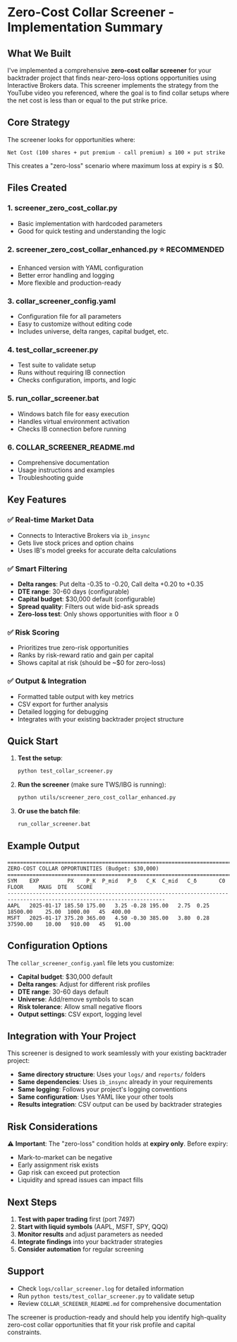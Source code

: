 # Zero-Cost Collar Screener - Implementation Summary

## What We Built

I've implemented a comprehensive **zero-cost collar screener** for your backtrader project that finds near-zero-loss options opportunities using Interactive Brokers data. This screener implements the strategy from the YouTube video you referenced, where the goal is to find collar setups where the net cost is less than or equal to the put strike price.

## Core Strategy

The screener looks for opportunities where:
```
Net Cost (100 shares + put premium - call premium) ≤ 100 × put strike
```

This creates a "zero-loss" scenario where maximum loss at expiry is ≤ $0.

## Files Created

### 1. **screener_zero_cost_collar.py**
- Basic implementation with hardcoded parameters
- Good for quick testing and understanding the logic

### 2. **screener_zero_cost_collar_enhanced.py** ⭐ **RECOMMENDED**
- Enhanced version with YAML configuration
- Better error handling and logging
- More flexible and production-ready

### 3. **collar_screener_config.yaml**
- Configuration file for all parameters
- Easy to customize without editing code
- Includes universe, delta ranges, capital budget, etc.

### 4. **test_collar_screener.py**
- Test suite to validate setup
- Runs without requiring IB connection
- Checks configuration, imports, and logic

### 5. **run_collar_screener.bat**
- Windows batch file for easy execution
- Handles virtual environment activation
- Checks IB connection before running

### 6. **COLLAR_SCREENER_README.md**
- Comprehensive documentation
- Usage instructions and examples
- Troubleshooting guide

## Key Features

### ✅ **Real-time Market Data**
- Connects to Interactive Brokers via `ib_insync`
- Gets live stock prices and option chains
- Uses IB's model greeks for accurate delta calculations

### ✅ **Smart Filtering**
- **Delta ranges**: Put delta -0.35 to -0.20, Call delta +0.20 to +0.35
- **DTE range**: 30-60 days (configurable)
- **Capital budget**: $30,000 default (configurable)
- **Spread quality**: Filters out wide bid-ask spreads
- **Zero-loss test**: Only shows opportunities with floor ≥ 0

### ✅ **Risk Scoring**
- Prioritizes true zero-risk opportunities
- Ranks by risk-reward ratio and gain per capital
- Shows capital at risk (should be ~$0 for zero-loss)

### ✅ **Output & Integration**
- Formatted table output with key metrics
- CSV export for further analysis
- Detailed logging for debugging
- Integrates with your existing backtrader project structure

## Quick Start

1. **Test the setup**:
   ```bash
   python test_collar_screener.py
   ```

2. **Run the screener** (make sure TWS/IBG is running):
   ```bash
   python utils/screener_zero_cost_collar_enhanced.py
   ```

3. **Or use the batch file**:
   ```bash
   run_collar_screener.bat
   ```

## Example Output

```
========================================================================================================================
ZERO-COST COLLAR OPPORTUNITIES (Budget: $30,000)
========================================================================================================================
SYM    EXP         PX    P_K  P_mid   P_δ   C_K  C_mid   C_δ       C0    FLOOR     MAXG  DTE   SCORE
------------------------------------------------------------------------------------------------------------------------
AAPL   2025-01-17 185.50 175.00   3.25 -0.28 195.00   2.75  0.25  18500.00    25.00  1000.00   45  400.00
MSFT   2025-01-17 375.20 365.00   4.50 -0.30 385.00   3.80  0.28  37590.00    10.00   910.00   45   91.00
```

## Configuration Options

The `collar_screener_config.yaml` file lets you customize:

- **Capital budget**: $30,000 default
- **Delta ranges**: Adjust for different risk profiles
- **DTE range**: 30-60 days default
- **Universe**: Add/remove symbols to scan
- **Risk tolerance**: Allow small negative floors
- **Output settings**: CSV export, logging level

## Integration with Your Project

This screener is designed to work seamlessly with your existing backtrader project:

- **Same directory structure**: Uses your `logs/` and `reports/` folders
- **Same dependencies**: Uses `ib_insync` already in your requirements
- **Same logging**: Follows your project's logging conventions
- **Same configuration**: Uses YAML like your other tools
- **Results integration**: CSV output can be used by backtrader strategies

## Risk Considerations

⚠️ **Important**: The "zero-loss" condition holds at **expiry only**. Before expiry:
- Mark-to-market can be negative
- Early assignment risk exists
- Gap risk can exceed put protection
- Liquidity and spread issues can impact fills

## Next Steps

1. **Test with paper trading** first (port 7497)
2. **Start with liquid symbols** (AAPL, MSFT, SPY, QQQ)
3. **Monitor results** and adjust parameters as needed
4. **Integrate findings** into your backtrader strategies
5. **Consider automation** for regular screening

## Support

- Check `logs/collar_screener.log` for detailed information
- Run `python tests/test_collar_screener.py` to validate setup
- Review `COLLAR_SCREENER_README.md` for comprehensive documentation

The screener is production-ready and should help you identify high-quality zero-cost collar opportunities that fit your risk profile and capital constraints.
